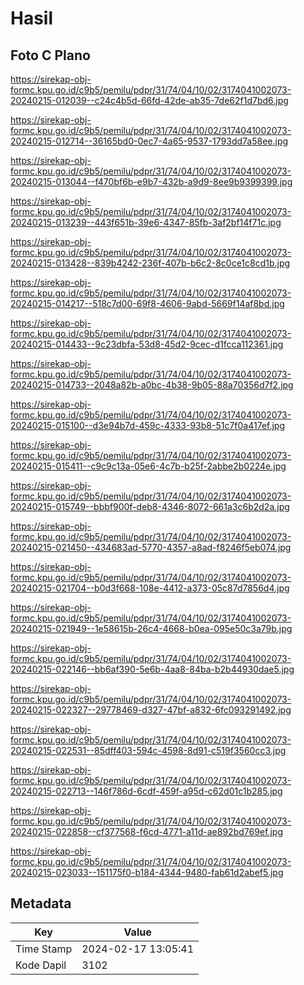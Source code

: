 # Hasil

## Foto C Plano

https://sirekap-obj-formc.kpu.go.id/c9b5/pemilu/pdpr/31/74/04/10/02/3174041002073-20240215-012039--c24c4b5d-66fd-42de-ab35-7de62f1d7bd6.jpg

https://sirekap-obj-formc.kpu.go.id/c9b5/pemilu/pdpr/31/74/04/10/02/3174041002073-20240215-012714--36165bd0-0ec7-4a65-9537-1793dd7a58ee.jpg

https://sirekap-obj-formc.kpu.go.id/c9b5/pemilu/pdpr/31/74/04/10/02/3174041002073-20240215-013044--f470bf6b-e9b7-432b-a9d9-8ee9b9399399.jpg

https://sirekap-obj-formc.kpu.go.id/c9b5/pemilu/pdpr/31/74/04/10/02/3174041002073-20240215-013239--443f651b-39e6-4347-85fb-3af2bf14f71c.jpg

https://sirekap-obj-formc.kpu.go.id/c9b5/pemilu/pdpr/31/74/04/10/02/3174041002073-20240215-013428--839b4242-236f-407b-b6c2-8c0ce1c8cd1b.jpg

https://sirekap-obj-formc.kpu.go.id/c9b5/pemilu/pdpr/31/74/04/10/02/3174041002073-20240215-014217--518c7d00-69f8-4606-9abd-5669f14af8bd.jpg

https://sirekap-obj-formc.kpu.go.id/c9b5/pemilu/pdpr/31/74/04/10/02/3174041002073-20240215-014433--9c23dbfa-53d8-45d2-9cec-d1fcca112361.jpg

https://sirekap-obj-formc.kpu.go.id/c9b5/pemilu/pdpr/31/74/04/10/02/3174041002073-20240215-014733--2048a82b-a0bc-4b38-9b05-88a70356d7f2.jpg

https://sirekap-obj-formc.kpu.go.id/c9b5/pemilu/pdpr/31/74/04/10/02/3174041002073-20240215-015100--d3e94b7d-459c-4333-93b8-51c7f0a417ef.jpg

https://sirekap-obj-formc.kpu.go.id/c9b5/pemilu/pdpr/31/74/04/10/02/3174041002073-20240215-015411--c9c9c13a-05e6-4c7b-b25f-2abbe2b0224e.jpg

https://sirekap-obj-formc.kpu.go.id/c9b5/pemilu/pdpr/31/74/04/10/02/3174041002073-20240215-015749--bbbf900f-deb8-4346-8072-661a3c6b2d2a.jpg

https://sirekap-obj-formc.kpu.go.id/c9b5/pemilu/pdpr/31/74/04/10/02/3174041002073-20240215-021450--434683ad-5770-4357-a8ad-f8246f5eb074.jpg

https://sirekap-obj-formc.kpu.go.id/c9b5/pemilu/pdpr/31/74/04/10/02/3174041002073-20240215-021704--b0d3f668-108e-4412-a373-05c87d7856d4.jpg

https://sirekap-obj-formc.kpu.go.id/c9b5/pemilu/pdpr/31/74/04/10/02/3174041002073-20240215-021949--1e58615b-26c4-4668-b0ea-095e50c3a79b.jpg

https://sirekap-obj-formc.kpu.go.id/c9b5/pemilu/pdpr/31/74/04/10/02/3174041002073-20240215-022146--bb6af390-5e6b-4aa8-84ba-b2b44930dae5.jpg

https://sirekap-obj-formc.kpu.go.id/c9b5/pemilu/pdpr/31/74/04/10/02/3174041002073-20240215-022327--29778469-d327-47bf-a832-6fc093291492.jpg

https://sirekap-obj-formc.kpu.go.id/c9b5/pemilu/pdpr/31/74/04/10/02/3174041002073-20240215-022531--85dff403-594c-4598-8d91-c519f3560cc3.jpg

https://sirekap-obj-formc.kpu.go.id/c9b5/pemilu/pdpr/31/74/04/10/02/3174041002073-20240215-022713--146f786d-6cdf-459f-a95d-c62d01c1b285.jpg

https://sirekap-obj-formc.kpu.go.id/c9b5/pemilu/pdpr/31/74/04/10/02/3174041002073-20240215-022858--cf377568-f6cd-4771-a11d-ae892bd769ef.jpg

https://sirekap-obj-formc.kpu.go.id/c9b5/pemilu/pdpr/31/74/04/10/02/3174041002073-20240215-023033--151175f0-b184-4344-9480-fab61d2abef5.jpg


## Metadata

| Key        | Value               |
| ---------- | ------------------- |
| Time Stamp | 2024-02-17 13:05:41 |
| Kode Dapil | 3102                |



